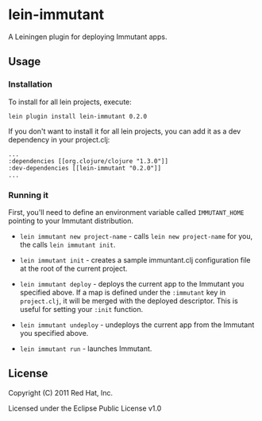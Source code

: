 # lein-immutant

A Leiningen plugin for deploying Immutant apps.

## Usage

### Installation

To install for all lein projects, execute:
    
    lein plugin install lein-immutant 0.2.0
    
If you don't want to install it for all lein projects, you can add it as 
a dev dependency in your project.clj:

    ...
    :dependencies [[org.clojure/clojure "1.3.0"]]
    :dev-dependencies [[lein-immutant "0.2.0"]]
    ...
    
### Running it

First, you'll need to define an environment variable called `IMMUTANT_HOME`
pointing to your Immutant distribution. 

* `lein immutant new project-name` - calls `lein new project-name` for you,
   the calls `lein immutant init`.

* `lein immutant init` - creates a sample immuntant.clj configuration
  file at the root of the current project.
  
* `lein immutant deploy` - deploys the current app to the Immutant you 
  specified above. If a map is defined under the `:immutant` key in
  `project.clj`, it will be merged with the deployed descriptor. This
  is useful for setting your `:init` function.

* `lein immutant undeploy` - undeploys the current app from the Immutant 
  you specified above.
  
* `lein immutant run` - launches Immutant. 

## License

Copyright (C) 2011 Red Hat, Inc.

Licensed under the Eclipse Public License v1.0
